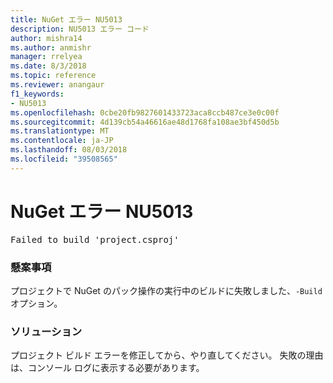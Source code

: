```yaml
---
title: NuGet エラー NU5013
description: NU5013 エラー コード
author: mishra14
ms.author: anmishr
manager: rrelyea
ms.date: 8/3/2018
ms.topic: reference
ms.reviewer: anangaur
f1_keywords:
- NU5013
ms.openlocfilehash: 0cbe20fb9827601433723aca8ccb487ce3e0c00f
ms.sourcegitcommit: 4d139cb54a46616ae48d1768fa108ae3bf450d5b
ms.translationtype: MT
ms.contentlocale: ja-JP
ms.lasthandoff: 08/03/2018
ms.locfileid: "39508565"
---
```

# <a name="nuget-error-nu5013"></a>NuGet エラー NU5013
<pre>Failed to build 'project.csproj'</pre>

### <a name="issue"></a>懸案事項

プロジェクトで NuGet のパック操作の実行中のビルドに失敗しました、`-Build`オプション。


### <a name="solution"></a>ソリューション

プロジェクト ビルド エラーを修正してから、やり直してください。 失敗の理由は、コンソール ログに表示する必要があります。

